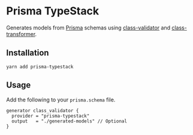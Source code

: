 # Prisma TypeStack

Generates models from [Prisma](https://www.prisma.io/) schemas using
[class-validator](https://www.npmjs.com/package/class-validator)
and
[class-transformer](https://www.npmjs.com/package/class-transformer).

## Installation

```text
yarn add prisma-typestack
```

## Usage

Add the following to your `prisma.schema` file.

```prisma
generator class_validator {
  provider = "prisma-typestack"
  output   = "./generated-models" // Optional
}
```
